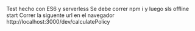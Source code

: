 Test hecho con ES6 y serverless
Se debe correr npm i y luego sls offline start 
Correr la siguente url en el navegador http://localhost:3000/dev/calculatePolicy